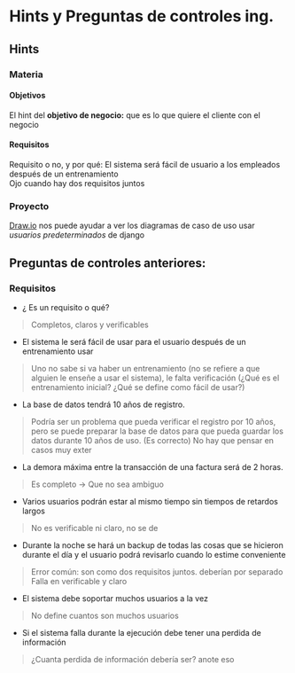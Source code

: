 # Hints y Preguntas de controles ing.

## Hints
### Materia
#### Objetivos
El hint del **objetivo de negocio:** que  es lo que quiere el cliente con el negocio
#### Requisitos
Requisito o no, y por qué: El sistema será fácil de usuario a los empleados después de un entrenamiento <br>
Ojo cuando hay dos requisitos juntos

### Proyecto
[Draw.io](https://www.draw.io/) nos puede ayudar a ver los diagramas de caso de uso
usar *usuarios predeterminados* de django

## Preguntas de controles anteriores:
### Requisitos
- ¿ Es un requisito o qué?
> Completos, claros y verificables

- El sistema le será fácil de usar para el usuario después de un entrenamiento usar
> Uno no sabe si va haber un entrenamiento (no se refiere a que alguien le enseñe a usar el sistema), le falta verificación (¿Qué es el entrenamiento inicial? ¿Qué se define como fácil de usar?)

- La base de datos tendrá 10 años de registro.
> Podría ser un problema que pueda verificar el registro por 10 años, pero se puede preparar la base de datos para que pueda guardar los datos durante 10 años de uso. (Es correcto) No hay que pensar en casos muy exter

- La demora máxima entre la transacción de una factura será de 2 horas.
> Es completo -> Que no sea ambiguo

- Varios usuarios podrán estar al mismo tiempo sin tiempos de retardos largos
> No es verificable ni claro, no se de

- Durante la noche se hará un backup de todas las cosas que se hicieron durante el día y el usuario podrá revisarlo cuando lo estime conveniente
> Error común: son como dos requisitos juntos. deberían por separado
Falla en verificable y claro

- El sistema debe soportar muchos usuarios a la vez
> No define cuantos son muchos usuarios

- Si el sistema falla durante la ejecución debe tener una perdida de información
> ¿Cuanta perdida de información debería ser?
anote eso
